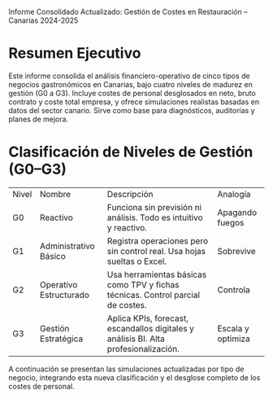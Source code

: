 Informe Consolidado Actualizado: Gestión de Costes en Restauración – Canarias 2024-2025

# Resumen Ejecutivo

Este informe consolida el análisis financiero-operativo de cinco tipos de negocios gastronómicos en Canarias, bajo cuatro niveles de madurez en gestión (G0 a G3). Incluye costes de personal desglosados en neto, bruto contrato y coste total empresa, y ofrece simulaciones realistas basadas en datos del sector canario. Sirve como base para diagnósticos, auditorías y planes de mejora.

# Clasificación de Niveles de Gestión (G0–G3)

|  |  |  |  |
| --- | --- | --- | --- |
| Nivel | Nombre | Descripción | Analogía |
| G0 | Reactivo | Funciona sin previsión ni análisis. Todo es intuitivo y reactivo. | Apagando fuegos |
| G1 | Administrativo Básico | Registra operaciones pero sin control real. Usa hojas sueltas o Excel. | Sobrevive |
| G2 | Operativo Estructurado | Usa herramientas básicas como TPV y fichas técnicas. Control parcial de costes. | Controla |
| G3 | Gestión Estratégica | Aplica KPIs, forecast, escandallos digitales y análisis BI. Alta profesionalización. | Escala y optimiza |

A continuación se presentan las simulaciones actualizadas por tipo de negocio, integrando esta nueva clasificación y el desglose completo de los costes de personal.